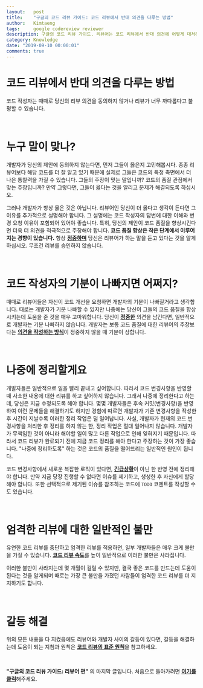 ```yaml
---
layout:   post
title:    "구글의 코드 리뷰 가이드: 코드 리뷰에서 반대 의견을 다루는 방법"
author:   Kimtaeng
tags: 	  google codereview reviewer
description: 구글의 코드 리뷰 가이드. 리뷰어는 코드 리뷰에서 반대 의견에 어떻게 대처해야 할까?
category: Knowledge
date: "2019-09-10 00:00:01"
comments: true
---
```


# 코드 리뷰에서 반대 의견을 다루는 방법

코드 작성자는 때때로 당신의 리뷰 의견을 동의하지 않거나 리뷰가 너무 까다롭다고 불평할 수 있습니다.

<br/>

# 누구 말이 맞나?

개발자가 당신의 제안에 동의하지 않는다면, 먼저 그들이 옳은지 고민해봅시다. 종종 리뷰어보다 해당 코드를 더 잘 알고 있기 때문에
실제로 그들은 코드의 특정 측면에서 더 나은 통찰력을 가질 수 있습니다. 그들의 주장이 맞는 말입니까? 코드의 품질 관점에서
맞는 주장입니까? 만약 그렇다면, 그들이 옳다는 것을 알리고 문제가 해결되도록 하십시오.

그러나 개발자가 항상 옳은 것은 아닙니다. 리뷰어인 당신이 더 옳다고 생각이 든다면 그 이유를 추가적으로 설명해야 합니다.
그 설명에는 코드 작성자의 답변에 대한 이해와 변경 요청 이유이 포함되어 있어야 좋습니다. 특히, 당신의 제안이 코드 품질을
향상시킨다면 더욱 더 의견을 적극적으로 주장해야 합니다. **코드 품질 향상은 작은 단계에서 이루어지는 경향이 있습니다.**
항상 <a href="/post/how-to-write-code-review#정중하게" target="_blank"><b>정중하며</b></a> 당신은 리뷰어가 하는 말을 듣고 있다는 것을 알게 하십시오.
무조건 리뷰를 승인하지 않습니다.

<br/>

# 코드 작성자의 기분이 나빠지면 어쩌지?

때때로 리뷰어들은 자신이 코드 개선을 요청하면 개발자의 기분이 나빠질거라고 생각합니다. 때로는 개발자가 기분 나빠할 수 있지만
나중에는 당신이 그들의 코드 품질을 향상시키는데 도움을 준 것을 매우 고마워합니다.
당신이 <a href="/post/how-to-write-code-review#정중하게" target="_blank"><b>정중한</b></a> 의견을 남긴다면,
일반적으로 개발자는 기분 나빠하지 않습니다. 개발자는 보통 코드 품질에 대한 리뷰어의 주장보다는
<a href="/post/how-to-write-code-review" target="_blank"><b>의견을 작성하는 방식</b></a>이 정중하지 않을 때 기분이 상합니다.

<br/>

# 나중에 정리할게요

개발자들은 일반적으로 일을 빨리 끝내고 싶어합니다. 따라서 코드 변경사항을 반영할 때 사소한 내용에 대한 리뷰를 하고 싶어하지
않습니다. 그래서 나중에 정리한다고 하는데, 당신은 지금 수정되도록 해야 합니다.
몇몇 개발자들은 후속 커밋(변경사항)을 반영하여 이런 문제들을 해결하기도 하지만 경험에 따르면 개발자가 기존 변경사항을 작성한 후
시간이 지날수록 이러한 정리 작업은 덜 일어납니다. 사실, 개발자가 현재의 코드 변경사항을 처리한 후 정리를 하지 않는 한,
정리 작업은 절대 일어나지 않습니다. 개발자가 무책임한 것이 아니라 해야할 일이 많고 다른 작업으로 인해 잊혀지기 때문입니다.
따라서 코드 리뷰가 완료되기 전에 지금 코드 정리를 해야 한다고 주장하는 것이 가장 좋습니다. "나중에 정리하도록" 하는 것은
코드의 품질을 떨어뜨리는 일반적인 원인이 됩니다.

코드 변경사항에서 새로운 복잡한 로직이 있다면, <a href="/post/what-is-an-emergency" target="_blank"><b>긴급상황</b></a>이 아닌 한
반영 전에 정리해야 합니다. 만약 지금 당장 진행할 수 없다면 이슈를 제기하고, 생성한 후 자신에게 할당해야 합니다.
또한 선택적으로 제기된 이슈를 참조하는 코드에 ```TODO``` 코멘트를 작성할 수도 있습니다. 

<br/>

# 엄격한 리뷰에 대한 일반적인 불만

유연한 코드 리뷰를 중단하고 엄격한 리뷰를 적용하면, 일부 개발자들은 매우 크게 불만을 가질 수 있습니다.
<a href="/post/speed-of-code-reviews" target="_blank"><b>코드 리뷰 속도</b></a>를 높이 일반적으로 이러한 불만은 사라집니다.

이러한 불만이 사라지는데 몇 개월이 걸릴 수 있지만, 결국 좋은 코드를 만드는데 도움이 된다는 것을 알게되며
때로는 가장 큰 불만을 가졌던 사람들이 엄격한 코드 리뷰를 더 지지하기도 합니다.

<br/>

# 갈등 해결

위의 모든 내용을 다 지켰음에도 리뷰어와 개발자 사이의 갈등이 있다면, 갈등을 해결하는데 도움이 되는 지침과 원칙은
<a href="/post/the-standard-of-code-review" target="_blank"><b>코드 리뷰의 표준 원칙</b></a>을 참고하세요.

<br/>

**"구글의 코드 리뷰 가이드: 리뷰어 편"** 의 마지막 글입니다.
처음으로 돌아가려면 <a href="/post/google-code-review-guide" target="_blank"><b>여기를 클릭</b></a>해주세요.